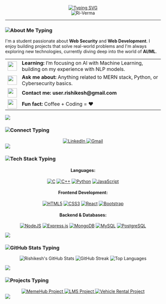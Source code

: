 <div align="center">
  <a href="https://github.com/Ri-Verma">
    <img src="https://readme-typing-svg.herokuapp.com?font=Fira+Code&size=25&pause=1000&color=FF5733&center=true&vCenter=true&width=435&lines=Hi+there%2C+I'm+Rishikesh+Verma+👋;Full-Stack+Developer;Web+Security+Enthusiast;AI+%26+ML+Explorer" alt="Typing SVG" />
  </a>
</div>

<div align="center"> 
  <img src="https://komarev.com/ghpvc/?username=Ri-Verma&label=Profile%20Views&color=0e75b6&style=flat" alt="Ri-Verma" /> 
</div>

---

### <img src="https://readme-typing-svg.herokuapp.com?font=Fira+Code&size=20&pause=1000&color=00BFB2&center=false&vCenter=true&width=150&lines=🚀+About+Me" alt="About Me Typing" />

I'm a student passionate about **Web Security** and **Web Development**. I enjoy building projects that solve real-world problems and I'm always exploring new technologies, currently diving deep into the world of **AI/ML**.

<table>
  <tr>
    <td><img src="https://raw.githubusercontent.com/iampavangandhi/iampavangandhi/master/gifs/learning.gif" width="30" /></td>
    <td><strong>Learning:</strong> I’m focusing on AI with Machine Learning, building on my experience with NLP models.</td>
  </tr>
  <tr>
    <td><img src="https://raw.githubusercontent.com/iampavangandhi/iampavangandhi/master/gifs/ask-me.gif" width="30" /></td>
    <td><strong>Ask me about:</strong> Anything related to MERN stack, Python, or Cybersecurity basics.</td>
  </tr>
  <tr>
    <td><img src="https://raw.githubusercontent.com/iampavangandhi/iampavangandhi/master/gifs/contact.gif" width="30" /></td>
    <td><strong>Contact me:</strong> <strong>user.rishikesh@gmail.com</strong></td>
  </tr>
  <tr>
    <td><img src="https://raw.githubusercontent.com/Tushar-OP/Tushar-OP/main/assets/GIF/FunFact.gif" width="30" /></td>
    <td><strong>Fun fact:</strong> Coffee + Coding = ❤️</td>
  </tr>
</table>

<img src="https://user-images.githubusercontent.com/73097560/115834477-dbab4500-a447-11eb-908a-139a6edaec5c.gif">

### <img src="https://readme-typing-svg.herokuapp.com?font=Fira+Code&size=20&pause=1000&color=00BFB2&center=false&vCenter=true&width=150&lines=🤝+Let's+Connect" alt="Connect Typing" />
<div align="center">
  <a href="https://www.linkedin.com/in/rishikesh-verma-aab4a1256/" target="_blank">
    <img src="https://img.shields.io/badge/LinkedIn-0077B5?style=for-the-badge&logo=linkedin&logoColor=white" alt="LinkedIn"/>
  </a>
  <a href="mailto:user.rishikesh@gmail.com">
    <img src="https://img.shields.io/badge/Gmail-D14836?style=for-the-badge&logo=gmail&logoColor=white" alt="Gmail"/>
  </a>
</div>

<img src="https://user-images.githubusercontent.com/73097560/115834477-dbab4500-a447-11eb-908a-139a6edaec5c.gif">

### <img src="https://readme-typing-svg.herokuapp.com?font=Fira+Code&size=20&pause=1000&color=00BFB2&center=false&vCenter=true&width=150&lines=🛠️+My+Tech+Stack" alt="Tech Stack Typing" />

<div align="center">
  <h4>Languages:</h4>
  <p>
    <a href="#"><img alt="C" src="https://img.shields.io/badge/c-%2300599C.svg?style=for-the-badge&logo=c&logoColor=white"></a>
    <a href="#"><img alt="C++" src="https://img.shields.io/badge/c++-%2300599C.svg?style=for-the-badge&logo=c%2B%2B&logoColor=white"></a>
    <a href="#"><img alt="Python" src="https://img.shields.io/badge/python-3670A0?style=for-the-badge&logo=python&logoColor=ffdd54"></a>
    <a href="#"><img alt="JavaScript" src="https://img.shields.io/badge/javascript-%23323330.svg?style=for-the-badge&logo=javascript&logoColor=%23F7DF1E"></a>
  </p>
  <h4>Frontend Development:</h4>
  <p>
    <a href="#"><img alt="HTML5" src="https://img.shields.io/badge/html5-%23E34F26.svg?style=for-the-badge&logo=html5&logoColor=white"></a>
    <a href="#"><img alt="CSS3" src="https://img.shields.io/badge/css3-%231572B6.svg?style=for-the-badge&logo=css3&logoColor=white"></a>
    <a href="#"><img alt="React" src="https://img.shields.io/badge/react-%2320232a.svg?style=for-the-badge&logo=react&logoColor=%2361DAFB"></a>
    <a href="#"><img alt="Bootstrap" src="https://img.shields.io/badge/bootstrap-%23563D7C.svg?style=for-the-badge&logo=bootstrap&logoColor=white"></a>
  </p>
  <h4>Backend & Databases:</h4>
  <p>
    <a href="#"><img alt="NodeJS" src="https://img.shields.io/badge/node.js-6DA55F?style=for-the-badge&logo=node.js&logoColor=white"></a>
    <a href="#"><img alt="Express.js" src="https://img.shields.io/badge/express.js-%23404d59.svg?style=for-the-badge&logo=express&logoColor=white"></a>
    <a href="#"><img alt="MongoDB" src="https://img.shields.io/badge/MongoDB-%234ea94b.svg?style=for-the-badge&logo=mongodb&logoColor=white"></a>
    <a href="#"><img alt="MySQL" src="https://img.shields.io/badge/MySQL-4479A1.svg?style=for-the-badge&logo=MySQL&logoColor=white"></a>
    <a href="#"><img alt="PostgreSQL" src="https://img.shields.io/badge/PostgreSQL-4169E1.svg?style=for-the-badge&logo=PostgreSQL&logoColor=white"></a>
  </p>
</div>

<img src="https://user-images.githubusercontent.com/73097560/115834477-dbab4500-a447-11eb-908a-139a6edaec5c.gif">

### <img src="https://readme-typing-svg.herokuapp.com?font=Fira+Code&size=20&pause=1000&color=00BFB2&center=false&vCenter=true&width=200&lines=📊+My+GitHub+Stats" alt="GitHub Stats Typing" />

<p align="center">
  <img src="https://github-readme-stats.vercel.app/api?username=Ri-Verma&show_icons=true&theme=radical&rank_icon=github&hide_border=true" alt="Rishikesh's GitHub Stats"/>
  <img src="https://github-readme-streak-stats.herokuapp.com/?user=Ri-Verma&theme=radical&hide_border=true" alt="GitHub Streak"/>
  <img src="https://github-readme-stats.vercel.app/api/top-langs/?username=Ri-Verma&layout=compact&theme=radical&hide_border=true" alt="Top Languages"/>
</p>

<img src="https://user-images.githubusercontent.com/73097560/115834477-dbab4500-a447-11eb-908a-139a6edaec5c.gif">

### <img src="https://readme-typing-svg.herokuapp.com?font=Fira+Code&size=20&pause=1000&color=00BFB2&center=false&vCenter=true&width=150&lines=🏆+My+Projects" alt="Projects Typing" />

<div align="center">
  <a href="https://github.com/Ri-Verma/MemeHub">
    <img src="https://github-readme-stats.vercel.app/api/pin/?username=Ri-Verma&repo=MemeHub&theme=radical" alt="MemeHub Project"/>
  </a>
  <a href="https://github.com/Ri-Verma/Learning-management-system">
    <img src="https://github-readme-stats.vercel.app/api/pin/?username=Ri-Verma&repo=Learning-management-system&theme=radical" alt="LMS Project"/>
  </a>
  <a href="https://github.com/Ri-Verma/Vehicle-Rental-Control-Hub">
    <img src="https://github-readme-stats.vercel.app/api/pin/?username=Ri-Verma&repo=Vehicle-Rental-Control-Hub&theme=radical" alt="Vehicle Rental Project"/>
  </a>
</div>

<img src="https://user-images.githubusercontent.com/73097560/115834477-dbab4500-a447-11eb-908a-139a6edaec5c.gif">

